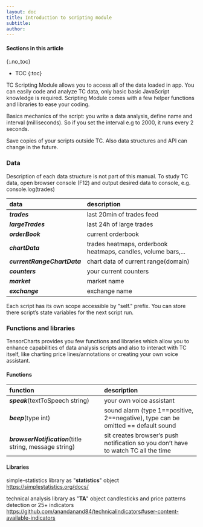 ```yaml
---
layout: doc
title: Introduction to scripting module
subtitle: 
author:
---
```


#### Sections in this article
{:.no_toc}
* TOC
{:toc}

TC Scripting Module allows you to access all of the data loaded in app. You can easily code
and analyze TC data, only basic basic JavaScript knowledge is required. Scripting Module comes with a few helper functions and libraries to ease your coding. 

Basics mechanics of the script: you write a data analysis, define name and interval (milliseconds). So if you set the interval e.g to 2000, it runs every 2 seconds.

<div class="caution">
Save copies of your scripts outside TC. Also data structures and API can change in the future.
</div>

### Data
Description of each data structure is not part of this manual. To study TC data, open browser console (F12) and output desired data to console, e.g. console.log(trades)

| data  |   description                      |
|:--------|:-------------                 | 
| ***trades***      | last 20min of trades feed           |
| ***largeTrades*** | last 24h of large trades |
| ***orderBook*** | current orderbook |
| ***chartData*** | trades heatmaps, orderbook heatmaps, candles, volume bars,... |
| ***currentRangeChartData*** | chart data of current range(domain) |
| ***counters*** | your current counters |
| ***market*** | market name |
| ***exchange*** | exchange name |

	

Each script has its own scope accessible by "self." prefix. You can store there script’s state variables for the next script run.

### Functions and libraries
TensorCharts provides you few functions and libraries which allow you to enhance capabilities of data analysis scripts and also to interact with TC itself, like charting price lines/annotations or creating your own voice assistant.

#### Functions

| function  |   description                      |
|:--------|:-------------                 | 
| ***speak***(textToSpeech string)       | your own voice assistant           |
| ***beep***(type int)       | sound alarm (type 1==positive, 2==negative), type can be omitted == default sound          |
| ***browserNotification***(title string, message string)      | sit creates browser’s push notification so you don’t have to watch TC all the time          |

 

#### Libraries
simple-statistics library as "**statistics**" object
<a href="https://simplestatistics.org/docs/" target="_blank">https://simplestatistics.org/docs/</a>


technical analysis library as "**TA**" object
candlesticks and price patterns detection or 25+ indicators
<a href="https://github.com/anandanand84/technicalindicators#user-content-available-indicators" target="_blank">https://github.com/anandanand84/technicalindicators#user-content-available-indicators</a>



